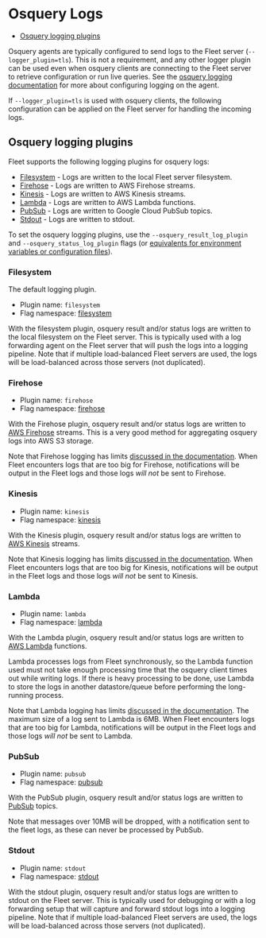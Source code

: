 # Osquery Logs
- [Osquery logging plugins](#osquery-logging-plugins)

Osquery agents are typically configured to send logs to the Fleet server (`--logger_plugin=tls`). This is not a requirement, and any other logger plugin can be used even when osquery clients are connecting to the Fleet server to retrieve configuration or run live queries. See the [osquery logging documentation](https://osquery.readthedocs.io/en/stable/deployment/logging/) for more about configuring logging on the agent.

If `--logger_plugin=tls` is used with osquery clients, the following configuration can be applied on the Fleet server for handling the incoming logs.

## Osquery logging plugins

Fleet supports the following logging plugins for osquery logs:

- [Filesystem](#filesystem) - Logs are written to the local Fleet server filesystem.
- [Firehose](#firehose) - Logs are written to AWS Firehose streams.
- [Kinesis](#kinesis) - Logs are written to AWS Kinesis streams.
- [Lambda](#lambda) - Logs are written to AWS Lambda functions.
- [PubSub](#pubsub) - Logs are written to Google Cloud PubSub topics.
- [Stdout](#stdout) - Logs are written to stdout.

To set the osquery logging plugins, use the `--osquery_result_log_plugin` and `--osquery_status_log_plugin` flags (or [equivalents for environment variables or configuration files](../2-Deployment/2-Configuration.md#options)).

### Filesystem

The default logging plugin.

- Plugin name: `filesystem`
- Flag namespace: [filesystem](../2-Deployment/2-Configuration.md#filesystem)

With the filesystem plugin, osquery result and/or status logs are written to the local filesystem on the Fleet server. This is typically used with a log forwarding agent on the Fleet server that will push the logs into a logging pipeline. Note that if multiple load-balanced Fleet servers are used, the logs will be load-balanced across those servers (not duplicated).

### Firehose

- Plugin name: `firehose`
- Flag namespace: [firehose](../2-Deployment/2-Configuration.md#firehose)

With the Firehose plugin, osquery result and/or status logs are written to [AWS Firehose](https://aws.amazon.com/kinesis/data-firehose/) streams. This is a very good method for aggregating osquery logs into AWS S3 storage.

Note that Firehose logging has limits [discussed in the documentation](https://docs.aws.amazon.com/firehose/latest/dev/limits.html). When Fleet encounters logs that are too big for Firehose, notifications will be output in the Fleet logs and those logs _will not_ be sent to Firehose.

### Kinesis

- Plugin name: `kinesis`
- Flag namespace: [kinesis](../2-Deployment/2-Configuration.md#kinesis)

With the Kinesis plugin, osquery result and/or status logs are written to
[AWS Kinesis](https://aws.amazon.com/kinesis/data-streams) streams.

Note that Kinesis logging has limits [discussed in the
documentation](https://docs.aws.amazon.com/kinesis/latest/dev/limits.html).
When Fleet encounters logs that are too big for Kinesis, notifications will be
output in the Fleet logs and those logs _will not_ be sent to Kinesis.

### Lambda

- Plugin name: `lambda`
- Flag namespace: [lambda](../2-Deployment/2-Configuration.md#lambda)

With the Lambda plugin, osquery result and/or status logs are written to
[AWS Lambda](https://aws.amazon.com/lambda/) functions.

Lambda processes logs from Fleet synchronously, so the Lambda function used must not take enough processing time that the osquery client times out while writing logs. If there is heavy processing to be done, use Lambda to store the logs in another datastore/queue before performing the long-running process.

Note that Lambda logging has limits [discussed in the
documentation](https://docs.aws.amazon.com/lambda/latest/dg/gettingstarted-limits.html). The maximum size of a log sent to Lambda is 6MB.
When Fleet encounters logs that are too big for Lambda, notifications will be
output in the Fleet logs and those logs _will not_ be sent to Lambda.

### PubSub

- Plugin name: `pubsub`
- Flag namespace: [pubsub](../2-Deployment/2-Configuration.md#pubsub)

With the PubSub plugin, osquery result and/or status logs are written to [PubSub](https://cloud.google.com/pubsub/) topics.

Note that messages over 10MB will be dropped, with a notification sent to the fleet logs, as these can never be processed by PubSub.

### Stdout

- Plugin name: `stdout`
- Flag namespace: [stdout](../2-Deployment/2-Configuration.md#stdout)

With the stdout plugin, osquery result and/or status logs are written to stdout
on the Fleet server. This is typically used for debugging or with a log
forwarding setup that will capture and forward stdout logs into a logging
pipeline. Note that if multiple load-balanced Fleet servers are used, the logs
will be load-balanced across those servers (not duplicated).
